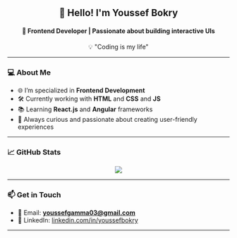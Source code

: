 <h2 align="center">👋 Hello! I'm Youssef Bokry</h2>
<h4 align="center">🚀 Frontend Developer | Passionate about building interactive UIs</h4>

<p align="center">💡 "Coding is my life"</p>

---

### 💻 About Me

- 🌐 I’m specialized in **Frontend Development**
- 🛠️ Currently working with **HTML** and **CSS** and **JS**
- 📚 Learning **React.js** and **Angular** frameworks
- 🎯 Always curious and passionate about creating user-friendly experiences

---

### 📈 GitHub Stats

<p align="center">
  <img src="[https://github-readme-stats.vercel.app/api?username=youssefbokry&show_icons=true&theme=transparent&hide_border=true](https://github-readme-stats.vercel.app/api?username=youssefbokry
&show_icons=true
&include_all_commits=true
&count_private=true
&hide_border=false
&title_color=444444
&text_color=000000
&icon_color=555555
&border_color=ffffff
&theme=default
)" />
</p>

---

### 📫 Get in Touch

- 📧 Email:     **youssefgamma03@gmail.com**
- 💼 LinkedIn: [linkedin.com/in/youssefbokry](https://www.linkedin.com/feed/)

---

<!-- Optional: Add this if you want to include most-used languages or trophies -->

<!--
<p align="center">
  <img src="https://github-readme-stats.vercel.app/api/top-langs/?username=youssefbokry&layout=compact&theme=transparent" />
</p>
-->

